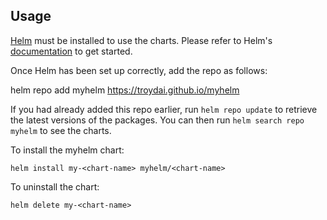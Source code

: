 ## Usage

[Helm](https://helm.sh) must be installed to use the charts.  Please refer to
Helm's [documentation](https://helm.sh/docs) to get started.

Once Helm has been set up correctly, add the repo as follows:

  helm repo add myhelm https://troydai.github.io/myhelm

If you had already added this repo earlier, run `helm repo update` to retrieve
the latest versions of the packages.  You can then run `helm search repo
myhelm` to see the charts.

To install the myhelm chart:

    helm install my-<chart-name> myhelm/<chart-name>

To uninstall the chart:

    helm delete my-<chart-name>